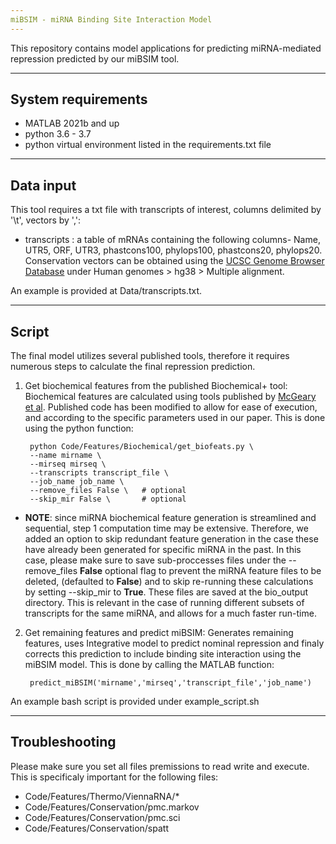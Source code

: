 ```yaml
---
miBSIM - miRNA Binding Site Interaction Model
---
```

This repository contains model applications for predicting miRNA-mediated repression predicted by our miBSIM tool. 

---
System requirements
---

- MATLAB 2021b and up
- python 3.6 - 3.7
- python virtual environment listed in the requirements.txt file


---
Data input
---
This tool requires a txt file with transcripts of interest, columns delimited by '\t', vectors by ',':

 - transcripts :  a table of mRNAs containing the following columns- Name, UTR5, ORF, UTR3, phastcons100, phylops100, phastcons20, phylops20. 
   Conservation vectors can be obtained using the [UCSC Genome Browser Database](https://hgdownload.soe.ucsc.edu/downloads.html) under Human genomes > hg38 > Multiple alignment.

An example is provided at Data/transcripts.txt.

---
Script
---
The final model utilizes several published tools, therefore it requires numerous steps to calculate the final repression prediction. 

1. Get biochemical features from the published Biochemical+ tool: 
	Biochemical features are calculated using tools published by [McGeary et al](https://github.com/kslin/miRNA_models).
	Published code has been modified to allow for ease of execution, and according to the specific parameters used in our paper.
	This is done using the python function:

		python Code/Features/Biochemical/get_biofeats.py \
		--name mirname \
		--mirseq mirseq \
		--transcripts transcript_file \
		--job_name job_name \ 
		--remove_files False \   # optional
		--skip_mir False \       # optional                                

* **NOTE**: since miRNA biochemical feature generation is streamlined and sequential, step 1 computation time may be extensive. 
Therefore, we added an option to skip redundant feature generation in the case these have already been generated for specific miRNA in the past.
In this case, please make sure to save sub-proccesses files under the --remove_files **False** optional flag to prevent the miRNA feature files to be deleted,
(defaulted to **False**) and to skip re-running these calculations by setting --skip_mir to **True**. These files are saved at the bio_output directory.
This is relevant in the case of running different subsets of transcripts for the same miRNA, and allows for a much faster run-time.


2. Get remaining features and predict miBSIM: 
	Generates remaining features, uses Integrative model to predict nominal repression and finaly corrects this prediction to include
	binding site interaction using the miBSIM model. This is done by calling the MATLAB function:

		predict_miBSIM('mirname','mirseq','transcript_file','job_name')

An example bash script is provided under example_script.sh

---
Troubleshooting
---
Please make sure you set all files premissions to read write and execute. This is specificaly important for the following files:

- Code/Features/Thermo/ViennaRNA/*
- Code/Features/Conservation/pmc.markov
- Code/Features/Conservation/pmc.sci
- Code/Features/Conservation/spatt
